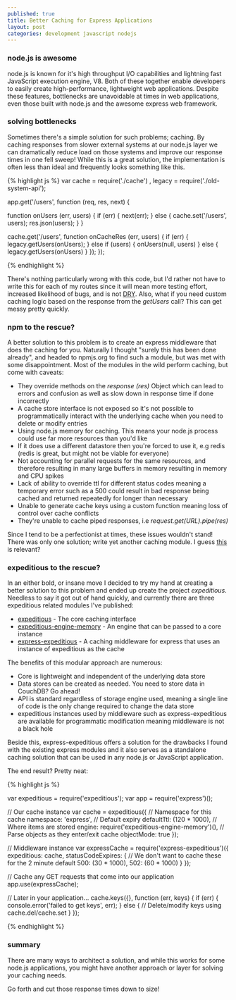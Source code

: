 ```yaml
---
published: true
title: Better Caching for Express Applications
layout: post
categories: development javascript nodejs
---
```


### node.js is awesome
node.js is known for it's high throughput I/O capabilities and lightning fast
JavaScript execution engine, V8. Both of these together enable developers to
easily create high-performance, lightweight web applications. Despite these
features, bottlenecks are unavoidable at times in web applications, even those
built with node.js and the awesome express web framework.

### solving bottlenecks
Sometimes there's a simple solution for such problems; caching. By caching
responses from slower external systems at our node.js layer we can dramatically
reduce load on those systems and improve our response times in one fell sweep!
While this is a great solution, the implementation is often less than ideal and
frequently looks something like this.

{% highlight js %}
var cache = require('./cache')
  , legacy = require('./old-system-api');

app.get('/users', function (req, res, next) {

  function onUsers (err, users) {
    if (err) {
      next(err);
    } else {
      cache.set('/users', users);
      res.json(users);
    }
  }

  cache.get('/users', function onCacheRes (err, users) {
    if (err) {
      legacy.getUsers(onUsers);
    } else if (users) {
      onUsers(null, users)
    } else {
      legacy.getUsers(onUsers)
    }
  });
});

{% endhighlight %}

There's nothing particularly wrong with this code, but I'd rather not have to
write this for each of my routes since it will mean more testing effort,
increased likelihood of bugs, and is not [DRY](https://en.wikipedia.org/wiki/Don%27t_repeat_yourself).
Also, what if you need custom caching logic based on the response from the
_getUsers_ call? This can get messy pretty quickly.

### npm to the rescue?
A better solution to this problem is to create an express middleware that does
the caching for you. Naturally I thought "surely this has been done already",
and headed to npmjs.org to find such a module, but was met with some
disappointment. Most of the modules in the wild perform caching, but come with
caveats:

* They override methods on the _response (res)_ Object which can lead to
errors and confusion as well as slow down in response time if done incorrectly
* A cache store interface is not exposed so it's not possible to
programmatically interact with the underlying cache when you need to delete or
modify entries
* Using node.js memory for caching. This means your node.js process could use
far more resources than you'd like
* If it does use a different datastore then you're forced to use it, e.g redis
(redis is great, but might not be viable for everyone)
* Not accounting for parallel requests for the same resources, and therefore
resulting in many large buffers in memory resulting in memory and CPU spikes
* Lack of ability to override ttl for different status codes meaning a
temporary error such as a 500 could result in bad response being cached and
returned repeatedly for longer than necessary
* Unable to generate cache keys using a custom function meaning loss of control
over cache conflicts
* They're unable to cache piped responses, i.e _request.get(URL).pipe(res)_

Since I tend to be a perfectionist at times, these issues wouldn't stand! There
was only one solution; write yet another caching module.
I guess [this](https://xkcd.com/927/) is relevant?

### expeditious to the rescue?
In an either bold, or insane move I decided to try my hand at creating a better
solution to this problem and ended up create the project _expeditious_. Needless
to say it got out of hand quickly, and currently there are three expeditious
related modules I've published:

* [expeditious](https://github.com/evanshortiss/expeditious) - The core caching interface
* [expeditious-engine-memory](https://github.com/evanshortiss/expeditious-engine-memory) - An engine that can be passed to a core instance
* [express-expeditious](https://github.com/evanshortiss/express-expeditious) - A caching middleware for express that uses an instance
of expeditious as the cache

The benefits of this modular approach are numerous:

* Core is lightweight and independent of the underlying data store
* Data stores can be created as needed. You need to store data in CouchDB? Go
ahead!
* API is standard regardless of storage engine used, meaning a single line of
code is the only change required to change the data store
* expeditious instances used by middleware such as express-expeditious are
available for programmatic modification meaning middleware is not a black hole

Beside this, express-expeditious offers a solution for the drawbacks I found
with the existing express modules and it also serves as a standalone caching
solution that can be used in any node.js or JavaScript application.

The end result? Pretty neat:

{% highlight js %}

var expeditious = require('expeditious');
var app = require('express')();

// Our cache instance
var cache = expeditious({
  // Namespace for this cache
  namespace: 'express',
  // Default expiry
  defaultTtl: (120 * 1000),
  // Where items are stored
  engine: require('expeditious-engine-memory')(),
  // Parse objects as they enter/exit cache
  objectMode: true
});

// Middleware instance
var expressCache = require('express-expeditious')({
  expeditious: cache,
  statusCodeExpires: {
    // We don't want to cache these for the 2 minute default
    500: (30 * 1000),
    502: (60 * 1000)
  }
});

// Cache any GET requests that come into our application
app.use(expressCache);

// Later in your application...
cache.keys({}, function (err, keys) {
 if (err) {
   console.error('failed to get keys', err);
 } else {
   // Delete/modify keys using cache.del/cache.set
 }
});

{% endhighlight %}


### summary
There are many ways to architect a solution, and while this works for some
node.js applications, you might have another approach or layer for solving your
caching needs.

Go forth and cut those response times down to size!
